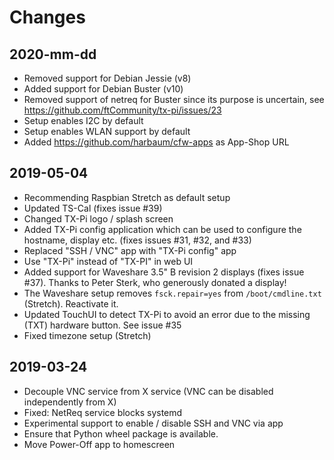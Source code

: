# Changes

## 2020-mm-dd
* Removed support for Debian Jessie (v8)
* Added support for Debian Buster (v10)
* Removed support of netreq for Buster since its purpose is uncertain,
  see <https://github.com/ftCommunity/tx-pi/issues/23>
* Setup enables I2C by default
* Setup enables WLAN support by default
* Added <https://github.com/harbaum/cfw-apps> as App-Shop URL


## 2019-05-04
* Recommending Raspbian Stretch as default setup
* Updated TS-Cal (fixes issue #39)
* Changed TX-Pi logo / splash screen
* Added TX-Pi config application which can be used to configure the
  hostname, display etc. (fixes issues #31, #32, and #33) 
* Replaced "SSH / VNC" app with "TX-Pi config" app
* Use "TX-Pi" instead of "TX-PI" in web UI
* Added support for Waveshare 3.5" B revision 2 displays (fixes issue #37).
  Thanks to Peter Sterk, who generously donated a display!
* The Waveshare setup removes ``fsck.repair=yes`` from ``/boot/cmdline.txt`` 
  (Stretch). Reactivate it.
* Updated TouchUI to detect TX-Pi to avoid an error due to the missing
  (TXT) hardware button. See issue #35
* Fixed timezone setup (Stretch)


## 2019-03-24
* Decouple VNC service from X service (VNC can be disabled independently from X)
* Fixed: NetReq service blocks systemd
* Experimental support to enable / disable SSH and VNC via app
* Ensure that Python wheel package is available.
* Move Power-Off app to homescreen
